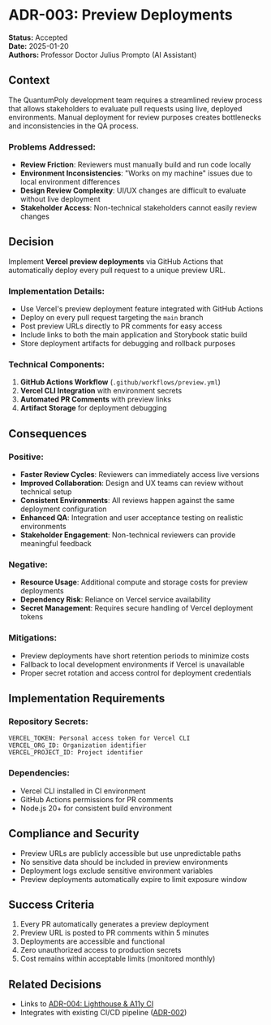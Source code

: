 # ADR-003: Preview Deployments

**Status:** Accepted  
**Date:** 2025-01-20  
**Authors:** Professor Doctor Julius Prompto (AI Assistant)

## Context

The QuantumPoly development team requires a streamlined review process that allows stakeholders to evaluate pull requests using live, deployed environments. Manual deployment for review purposes creates bottlenecks and inconsistencies in the QA process.

### Problems Addressed:
- **Review Friction**: Reviewers must manually build and run code locally
- **Environment Inconsistencies**: "Works on my machine" issues due to local environment differences
- **Design Review Complexity**: UI/UX changes are difficult to evaluate without live deployment
- **Stakeholder Access**: Non-technical stakeholders cannot easily review changes

## Decision

Implement **Vercel preview deployments** via GitHub Actions that automatically deploy every pull request to a unique preview URL.

### Implementation Details:
- Use Vercel's preview deployment feature integrated with GitHub Actions
- Deploy on every pull request targeting the `main` branch
- Post preview URLs directly to PR comments for easy access
- Include links to both the main application and Storybook static build
- Store deployment artifacts for debugging and rollback purposes

### Technical Components:
1. **GitHub Actions Workflow** (`.github/workflows/preview.yml`)
2. **Vercel CLI Integration** with environment secrets
3. **Automated PR Comments** with preview links
4. **Artifact Storage** for deployment debugging

## Consequences

### Positive:
- **Faster Review Cycles**: Reviewers can immediately access live versions
- **Improved Collaboration**: Design and UX teams can review without technical setup
- **Consistent Environments**: All reviews happen against the same deployment configuration
- **Enhanced QA**: Integration and user acceptance testing on realistic environments
- **Stakeholder Engagement**: Non-technical reviewers can provide meaningful feedback

### Negative:
- **Resource Usage**: Additional compute and storage costs for preview deployments
- **Dependency Risk**: Reliance on Vercel service availability
- **Secret Management**: Requires secure handling of Vercel deployment tokens

### Mitigations:
- Preview deployments have short retention periods to minimize costs
- Fallback to local development environments if Vercel is unavailable
- Proper secret rotation and access control for deployment credentials

## Implementation Requirements

### Repository Secrets:
```
VERCEL_TOKEN: Personal access token for Vercel CLI
VERCEL_ORG_ID: Organization identifier
VERCEL_PROJECT_ID: Project identifier
```

### Dependencies:
- Vercel CLI installed in CI environment
- GitHub Actions permissions for PR comments
- Node.js 20+ for consistent build environment

## Compliance and Security

- Preview URLs are publicly accessible but use unpredictable paths
- No sensitive data should be included in preview environments
- Deployment logs exclude sensitive environment variables
- Preview deployments automatically expire to limit exposure window

## Success Criteria

1. Every PR automatically generates a preview deployment
2. Preview URL is posted to PR comments within 5 minutes
3. Deployments are accessible and functional
4. Zero unauthorized access to production secrets
5. Cost remains within acceptable limits (monitored monthly)

## Related Decisions

- Links to [ADR-004: Lighthouse & A11y CI](./ADR-004-lighthouse-a11y.md)
- Integrates with existing CI/CD pipeline ([ADR-002](./ADR-002-integration-testing-strategy.md))
